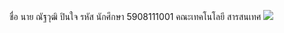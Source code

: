 ชื่อ นาย ณัฐวุฒิ ปินใจ รหัส นักศึกษา 5908111001 คณะเทคโนโลยี สารสนเทศ
<a href="http://www.mx7.com/view2/A6E10kHD3XYA8int" target="_blank"><img border="0" src="http://https://drive.google.com/file/d/0BwFB8HsJ4uASS0k0dmNpclN3OG8/view" /></a>
